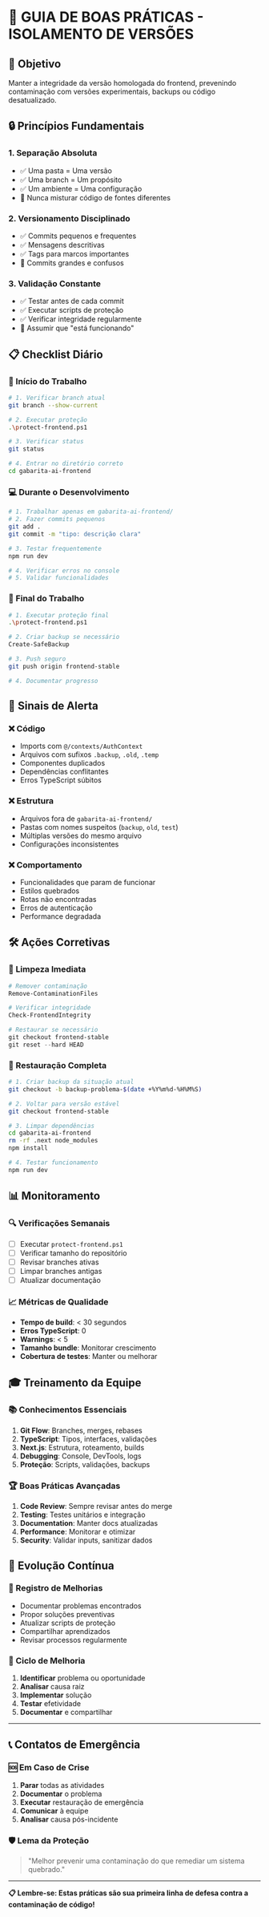 # 📖 GUIA DE BOAS PRÁTICAS - ISOLAMENTO DE VERSÕES

## 🎯 Objetivo
Manter a integridade da versão homologada do frontend, prevenindo contaminação com versões experimentais, backups ou código desatualizado.

## 🔒 Princípios Fundamentais

### 1. **Separação Absoluta**
- ✅ Uma pasta = Uma versão
- ✅ Uma branch = Um propósito
- ✅ Um ambiente = Uma configuração
- 🚫 Nunca misturar código de fontes diferentes

### 2. **Versionamento Disciplinado**
- ✅ Commits pequenos e frequentes
- ✅ Mensagens descritivas
- ✅ Tags para marcos importantes
- 🚫 Commits grandes e confusos

### 3. **Validação Constante**
- ✅ Testar antes de cada commit
- ✅ Executar scripts de proteção
- ✅ Verificar integridade regularmente
- 🚫 Assumir que "está funcionando"

## 📋 Checklist Diário

### 🌅 Início do Trabalho
```bash
# 1. Verificar branch atual
git branch --show-current

# 2. Executar proteção
.\protect-frontend.ps1

# 3. Verificar status
git status

# 4. Entrar no diretório correto
cd gabarita-ai-frontend
```

### 💻 Durante o Desenvolvimento
```bash
# 1. Trabalhar apenas em gabarita-ai-frontend/
# 2. Fazer commits pequenos
git add .
git commit -m "tipo: descrição clara"

# 3. Testar frequentemente
npm run dev

# 4. Verificar erros no console
# 5. Validar funcionalidades
```

### 🌙 Final do Trabalho
```bash
# 1. Executar proteção final
.\protect-frontend.ps1

# 2. Criar backup se necessário
Create-SafeBackup

# 3. Push seguro
git push origin frontend-stable

# 4. Documentar progresso
```

## 🚨 Sinais de Alerta

### ❌ Código
- Imports com `@/contexts/AuthContext`
- Arquivos com sufixos `.backup`, `.old`, `.temp`
- Componentes duplicados
- Dependências conflitantes
- Erros TypeScript súbitos

### ❌ Estrutura
- Arquivos fora de `gabarita-ai-frontend/`
- Pastas com nomes suspeitos (`backup`, `old`, `test`)
- Múltiplas versões do mesmo arquivo
- Configurações inconsistentes

### ❌ Comportamento
- Funcionalidades que param de funcionar
- Estilos quebrados
- Rotas não encontradas
- Erros de autenticação
- Performance degradada

## 🛠️ Ações Corretivas

### 🧹 Limpeza Imediata
```powershell
# Remover contaminação
Remove-ContaminationFiles

# Verificar integridade
Check-FrontendIntegrity

# Restaurar se necessário
git checkout frontend-stable
git reset --hard HEAD
```

### 🔄 Restauração Completa
```bash
# 1. Criar backup da situação atual
git checkout -b backup-problema-$(date +%Y%m%d-%H%M%S)

# 2. Voltar para versão estável
git checkout frontend-stable

# 3. Limpar dependências
cd gabarita-ai-frontend
rm -rf .next node_modules
npm install

# 4. Testar funcionamento
npm run dev
```

## 📊 Monitoramento

### 🔍 Verificações Semanais
- [ ] Executar `protect-frontend.ps1`
- [ ] Verificar tamanho do repositório
- [ ] Revisar branches ativas
- [ ] Limpar branches antigas
- [ ] Atualizar documentação

### 📈 Métricas de Qualidade
- **Tempo de build**: < 30 segundos
- **Erros TypeScript**: 0
- **Warnings**: < 5
- **Tamanho bundle**: Monitorar crescimento
- **Cobertura de testes**: Manter ou melhorar

## 🎓 Treinamento da Equipe

### 📚 Conhecimentos Essenciais
1. **Git Flow**: Branches, merges, rebases
2. **TypeScript**: Tipos, interfaces, validações
3. **Next.js**: Estrutura, roteamento, builds
4. **Debugging**: Console, DevTools, logs
5. **Proteção**: Scripts, validações, backups

### 🏆 Boas Práticas Avançadas
1. **Code Review**: Sempre revisar antes do merge
2. **Testing**: Testes unitários e integração
3. **Documentation**: Manter docs atualizadas
4. **Performance**: Monitorar e otimizar
5. **Security**: Validar inputs, sanitizar dados

## 🚀 Evolução Contínua

### 📝 Registro de Melhorias
- Documentar problemas encontrados
- Propor soluções preventivas
- Atualizar scripts de proteção
- Compartilhar aprendizados
- Revisar processos regularmente

### 🔄 Ciclo de Melhoria
1. **Identificar** problema ou oportunidade
2. **Analisar** causa raiz
3. **Implementar** solução
4. **Testar** efetividade
5. **Documentar** e compartilhar

---

## 📞 Contatos de Emergência

### 🆘 Em Caso de Crise
1. **Parar** todas as atividades
2. **Documentar** o problema
3. **Executar** restauração de emergência
4. **Comunicar** à equipe
5. **Analisar** causa pós-incidente

### 🛡️ Lema da Proteção
> "Melhor prevenir uma contaminação do que remediar um sistema quebrado."

---

**📋 Lembre-se: Estas práticas são sua primeira linha de defesa contra a contaminação de código!**